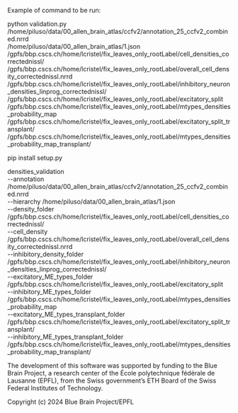 

Example of command to be run:

python validation.py \
    /home/piluso/data/00_allen_brain_atlas/ccfv2/annotation_25_ccfv2_combined.nrrd \
    /home/piluso/data/00_allen_brain_atlas/1.json \
    /gpfs/bbp.cscs.ch/home/lcristel/fix_leaves_only_rootLabel/cell_densities_correctednissl/  \
    /gpfs/bbp.cscs.ch/home/lcristel/fix_leaves_only_rootLabel/overall_cell_density_correctednissl.nrrd \
    /gpfs/bbp.cscs.ch/home/lcristel/fix_leaves_only_rootLabel/inhibitory_neuron_densities_linprog_correctednissl/ \
    /gpfs/bbp.cscs.ch/home/lcristel/fix_leaves_only_rootLabel/excitatory_split \
    /gpfs/bbp.cscs.ch/home/lcristel/fix_leaves_only_rootLabel/mtypes_densities_probability_map \
    /gpfs/bbp.cscs.ch/home/lcristel/fix_leaves_only_rootLabel/excitatory_split_transplant/ \
    /gpfs/bbp.cscs.ch/home/lcristel/fix_leaves_only_rootLabel/mtypes_densities_probability_map_transplant/


pip install setup.py

densities_validation \
    --annotation /home/piluso/data/00_allen_brain_atlas/ccfv2/annotation_25_ccfv2_combined.nrrd \
    --hierarchy /home/piluso/data/00_allen_brain_atlas/1.json \
    --density_folder /gpfs/bbp.cscs.ch/home/lcristel/fix_leaves_only_rootLabel/cell_densities_correctednissl/ \
    --cell_density /gpfs/bbp.cscs.ch/home/lcristel/fix_leaves_only_rootLabel/overall_cell_density_correctednissl.nrrd \
    --inhibitory_density_folder /gpfs/bbp.cscs.ch/home/lcristel/fix_leaves_only_rootLabel/inhibitory_neuron_densities_linprog_correctednissl/ \
    --excitatory_ME_types_folder /gpfs/bbp.cscs.ch/home/lcristel/fix_leaves_only_rootLabel/excitatory_split \
    --inhibitory_ME_types_folder /gpfs/bbp.cscs.ch/home/lcristel/fix_leaves_only_rootLabel/mtypes_densities_probability_map \
    --excitatory_ME_types_transplant_folder /gpfs/bbp.cscs.ch/home/lcristel/fix_leaves_only_rootLabel/excitatory_split_transplant/ \
    --inhibitory_ME_types_transplant_folder /gpfs/bbp.cscs.ch/home/lcristel/fix_leaves_only_rootLabel/mtypes_densities_probability_map_transplant/

The development of this software was supported by funding to the Blue Brain Project, a research center of the École polytechnique fédérale de Lausanne (EPFL), from the Swiss government’s ETH Board of the Swiss Federal Institutes of Technology.

Copyright (c) 2024 Blue Brain Project/EPFL

